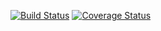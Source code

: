 
[![Build Status](https://travis-ci.org/iheartradio/play-akka.svg)](https://travis-ci.org/iheartradio/play-akka)
[![Coverage Status](https://coveralls.io/repos/iheartradio/play-akka/badge.svg?branch=master&service=github)](https://coveralls.io/github/iheartradio/play-akka?branch=master)
